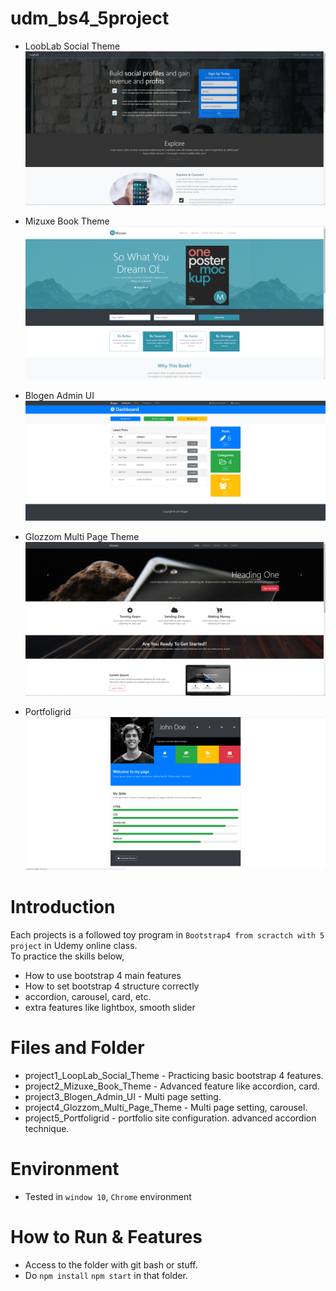 # udm_bs4_5project

* LoobLab Social Theme \
![Alt text](screenshots/project1.PNG?raw=true "project1_LoopLab_Social_Theme")

* Mizuxe Book Theme \
![Alt text](screenshots/project2.PNG?raw=true "project2_Mizuxe_Book_Theme View")

* Blogen Admin UI \
![Alt text](screenshots/project3.PNG?raw=true "project3_Blogen_Admin_UI View")

* Glozzom Multi Page Theme \
![Alt text](screenshots/project4.PNG?raw=true "project4_Glozzom_Multi_Page_Theme View")

* Portfoligrid \
![Alt text](screenshots/project5.PNG?raw=true "project5_Portfoligrid View")

# Introduction
Each projects is a followed toy program in `Bootstrap4 from scractch with 5 project` in Udemy online class. \
To practice the skills below,

 - How to use bootstrap 4 main features
 - How to set bootstrap 4 structure correctly
 - accordion, carousel, card, etc.
 - extra features like lightbox, smooth slider


# Files and Folder

* project1_LoopLab_Social_Theme - Practicing basic bootstrap 4 features.
* project2_Mizuxe_Book_Theme - Advanced feature like accordion, card.
* project3_Blogen_Admin_UI - Multi page setting.
* project4_Glozzom_Multi_Page_Theme - Multi page setting, carousel.
* project5_Portfoligrid - portfolio site configuration. advanced accordion technique.

# Environment

* Tested in `window 10`, `Chrome` environment

# How to Run & Features

* Access to the folder with git bash or stuff.
* Do `npm install` `npm start` in that folder.

